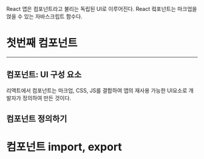 React 앱은 컴포넌트라고 불리는 독립된 UI로 이루어진다. React 컼포넌트는 마크업을 얹을 수 있는 자바스크립트 함수다.

# 첫번째 컴포넌트
---
## 컴포넌트: UI 구성 요소

리액트에서 컴포넌트는 마크업, CSS, JS를 결합하여 앱의 재사용 가능한 UI요소로 개발자가 정의하여 만든 것이다.

## 컴포넌트 정의하기



# 컴포넌트 import, export
